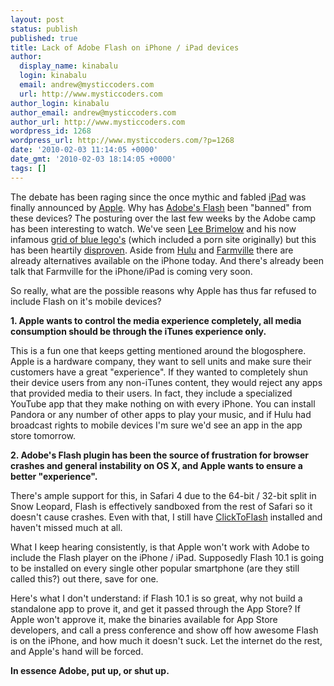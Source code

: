 ```yaml
---
layout: post
status: publish
published: true
title: Lack of Adobe Flash on iPhone / iPad devices
author:
  display_name: kinabalu
  login: kinabalu
  email: andrew@mysticcoders.com
  url: http://www.mysticcoders.com
author_login: kinabalu
author_email: andrew@mysticcoders.com
author_url: http://www.mysticcoders.com
wordpress_id: 1268
wordpress_url: http://www.mysticcoders.com/?p=1268
date: '2010-02-03 11:14:05 +0000'
date_gmt: '2010-02-03 18:14:05 +0000'
tags: []
---
```

<p>The debate has been raging since the once mythic and fabled <a href="http://www.apple.com/ipad" target="_blank">iPad</a> was finally announced by <a href="http://www.apple.com" target="_blank">Apple</a>.  Why has <a href="http://www.adobe.com/products/flashplayer/" target="_blank">Adobe's Flash</a> been "banned" from these devices?  The posturing over the last few weeks by the Adobe camp has been interesting to watch.  We've seen <a href="http://www.leebrimelow.com/" target="_blank">Lee Brimelow</a> and his now infamous <a href="http://theflashblog.com/?p=1703" target="_blank">grid of blue lego's</a> (which included a porn site originally) but this has been heartily <a href="http://www.flickr.com/photos/kigiphoto/4314276957/" target="_blank">disproven</a>.  Aside from <a href="http://hulu.com" target="_blank">Hulu</a> and <a href="http://www.farmville.com/" target="_blank">Farmville</a> there are already alternatives available on the iPhone today.  And there's already been talk that Farmville for the iPhone/iPad is coming very soon.</p>
<p>So really, what are the possible reasons why Apple has thus far refused to include Flash on it's mobile devices?</p>
<p><strong>1. Apple wants to control the media experience completely, all media consumption should be through the iTunes experience only.</strong></p>
<p>This is a fun one that keeps getting mentioned around the blogosphere.  Apple is a hardware company, they want to sell units and make sure their customers have a great "experience".  If they wanted to completely shun their device users from any non-iTunes content, they would reject any apps that provided media to their users.  In fact, they include a specialized YouTube app that they make nothing on with every iPhone.  You can install Pandora or any number of other apps to play your music, and if Hulu had broadcast rights to mobile devices I'm sure we'd see an app in the app store tomorrow.</p>
<p><strong>2. Adobe's Flash plugin has been the source of frustration for browser crashes and general instability on OS X, and Apple wants to ensure a better "experience".</strong></p>
<p>There's ample support for this, in Safari 4 due to the 64-bit / 32-bit split in Snow Leopard, Flash is effectively sandboxed from the rest of Safari so it doesn't cause crashes.  Even with that, I still have <a href="http://rentzsch.github.com/clicktoflash/" target="_blank">ClickToFlash</a> installed and haven't missed much at all.</p>
<p>What I keep hearing consistently, is that Apple won't work with Adobe to include the Flash player on the iPhone / iPad.  Supposedly Flash 10.1 is going to be installed on every single other popular smartphone (are they still called this?) out there, save for one.  </p>
<p>Here's what I don't understand: if Flash 10.1 is so great, why not build a standalone app to prove it, and get it passed through the App Store?  If Apple won't approve it, make the binaries available for App Store developers, and call a press conference and show off how awesome Flash is on the iPhone, and how much it doesn't suck.  Let the internet do the rest, and Apple's hand will be forced. </p>
<p><strong>In essence Adobe, put up, or shut up.</strong></p>
